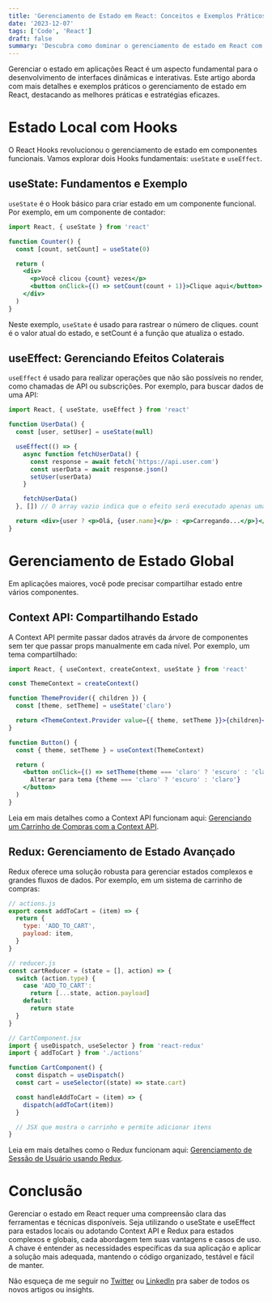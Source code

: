 ```yaml
---
title: 'Gerenciamento de Estado em React: Conceitos e Exemplos Práticos'
date: '2023-12-07'
tags: ['Code', 'React']
draft: false
summary: 'Descubra como dominar o gerenciamento de estado em React com exemplos práticos e dicas essenciais neste guia abrangente.'
---
```


Gerenciar o estado em aplicações React é um aspecto fundamental para o desenvolvimento de interfaces dinâmicas e interativas. Este artigo aborda com mais detalhes e exemplos práticos o gerenciamento de estado em React, destacando as melhores práticas e estratégias eficazes.

# Estado Local com Hooks

O React Hooks revolucionou o gerenciamento de estado em componentes funcionais. Vamos explorar dois Hooks fundamentais: `useState` e `useEffect`.

## useState: Fundamentos e Exemplo

`useState` é o Hook básico para criar estado em um componente funcional. Por exemplo, em um componente de contador:

```jsx
import React, { useState } from 'react'

function Counter() {
  const [count, setCount] = useState(0)

  return (
    <div>
      <p>Você clicou {count} vezes</p>
      <button onClick={() => setCount(count + 1)}>Clique aqui</button>
    </div>
  )
}
```

Neste exemplo, `useState` é usado para rastrear o número de cliques. count é o valor atual do estado, e setCount é a função que atualiza o estado.

## useEffect: Gerenciando Efeitos Colaterais

`useEffect` é usado para realizar operações que não são possíveis no render, como chamadas de API ou subscrições. Por exemplo, para buscar dados de uma API:

```jsx
import React, { useState, useEffect } from 'react'

function UserData() {
  const [user, setUser] = useState(null)

  useEffect(() => {
    async function fetchUserData() {
      const response = await fetch('https://api.user.com')
      const userData = await response.json()
      setUser(userData)
    }

    fetchUserData()
  }, []) // O array vazio indica que o efeito será executado apenas uma vez

  return <div>{user ? <p>Olá, {user.name}</p> : <p>Carregando...</p>}</div>
}
```

# Gerenciamento de Estado Global

Em aplicações maiores, você pode precisar compartilhar estado entre vários componentes.

## Context API: Compartilhando Estado

A Context API permite passar dados através da árvore de componentes sem ter que passar props manualmente em cada nível. Por exemplo, um tema compartilhado:

```jsx
import React, { useContext, createContext, useState } from 'react'

const ThemeContext = createContext()

function ThemeProvider({ children }) {
  const [theme, setTheme] = useState('claro')

  return <ThemeContext.Provider value={{ theme, setTheme }}>{children}</ThemeContext.Provider>
}

function Button() {
  const { theme, setTheme } = useContext(ThemeContext)

  return (
    <button onClick={() => setTheme(theme === 'claro' ? 'escuro' : 'claro')}>
      Alterar para tema {theme === 'claro' ? 'escuro' : 'claro'}
    </button>
  )
}
```

Leia em mais detalhes como a Context API funcionam aqui: [Gerenciando um Carrinho de Compras com a Context API](https://rafaelcamillo.com/pt-br/blog/react-context-api).

## Redux: Gerenciamento de Estado Avançado

Redux oferece uma solução robusta para gerenciar estados complexos e grandes fluxos de dados. Por exemplo, em um sistema de carrinho de compras:

```jsx
// actions.js
export const addToCart = (item) => {
  return {
    type: 'ADD_TO_CART',
    payload: item,
  }
}

// reducer.js
const cartReducer = (state = [], action) => {
  switch (action.type) {
    case 'ADD_TO_CART':
      return [...state, action.payload]
    default:
      return state
  }
}

// CartComponent.jsx
import { useDispatch, useSelector } from 'react-redux'
import { addToCart } from './actions'

function CartComponent() {
  const dispatch = useDispatch()
  const cart = useSelector((state) => state.cart)

  const handleAddToCart = (item) => {
    dispatch(addToCart(item))
  }

  // JSX que mostra o carrinho e permite adicionar itens
}
```

Leia em mais detalhes como o Redux funcionam aqui: [Gerenciamento de Sessão de Usuário usando Redux](http://localhost:3000/pt-br/blog/react-redux).

# Conclusão

Gerenciar o estado em React requer uma compreensão clara das ferramentas e técnicas disponíveis. Seja utilizando o useState e useEffect para estados locais ou adotando Context API e Redux para estados complexos e globais, cada abordagem tem suas vantagens e casos de uso. A chave é entender as necessidades específicas da sua aplicação e aplicar a solução mais adequada, mantendo o código organizado, testável e fácil de manter.

Não esqueça de me seguir no [Twitter](https://twitter.com/rafaelcamillo_) ou [LinkedIn](https://www.linkedin.com/in/rafael-camillo/) pra saber de todos os novos artigos ou insights.
